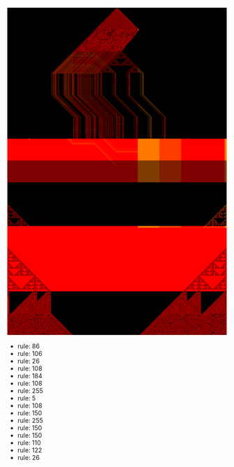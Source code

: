 ![photo](./output.png) 
 * rule: 86
* rule: 106
* rule: 26
* rule: 108
* rule: 184
* rule: 108
* rule: 255
* rule: 5
* rule: 108
* rule: 150
* rule: 255
* rule: 150
* rule: 150
* rule: 110
* rule: 122
* rule: 26
